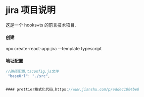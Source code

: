 # jira 项目说明

这是一个 hooks+ts 的前言技术项目.

#### 创建

npx create-react-app jira --template typescript

#### 地址配置

```js
//路径配置,tsconfig.js文件
 "baseUrl": "./src",


#### prettier格式化代码,https://www.jianshu.com/p/eddec1004be0

```
